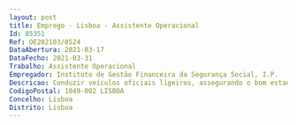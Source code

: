 ```yaml
--- 
layout: post
title: Emprego - Lisboa - Assistente Operacional
Id: 85351
Ref: OE202103/0524
DataAbertura: 2021-03-17
DataFecho: 2021-03-31
Trabalho: Assistente Operacional
Empregador: Instituto de Gestão Financeira da Segurança Social, I.P.
Descricao: Conduzir veículos oficiais ligeiros, assegurando o bom estado de funcionamento, conservação e limpeza das viaturas  Proceder ao abastecimento de combustível das viaturas, de acordo com as orientações e regras definidas  Garantir, em segurança, as deslocações em serviço solicitadas pelas unidades orgânicas  Executar tarefas de apoio necessárias ao regular funcionamento dos serviços, nomeadamente garantir a entrega atempada de documentação urgente solicitada pelas várias unidades orgânicas.
CodigoPostal: 1049-002 LISBOA
Concelho: Lisboa
Distrito: Lisboa
--- 
```

